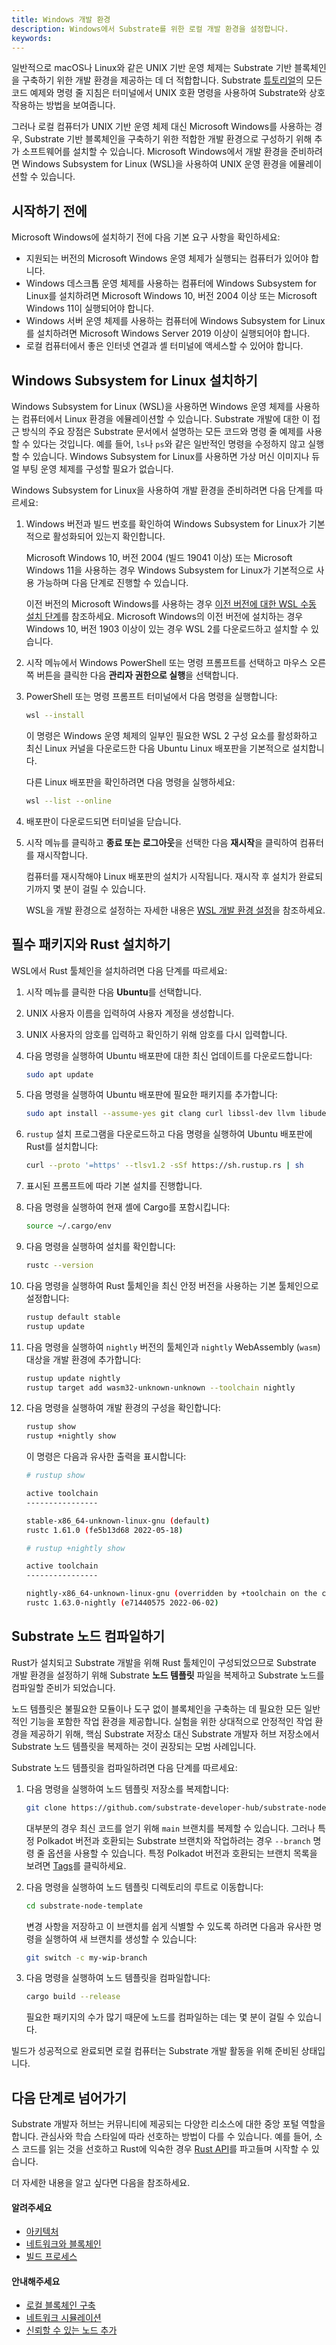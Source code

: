 ```yaml
---
title: Windows 개발 환경
description: Windows에서 Substrate를 위한 로컬 개발 환경을 설정합니다.
keywords:
---
```


일반적으로 macOS나 Linux와 같은 UNIX 기반 운영 체제는 Substrate 기반 블록체인을 구축하기 위한 개발 환경을 제공하는 데 더 적합합니다.
Substrate [튜토리얼](../../tutorials/README.md)의 모든 코드 예제와 명령 줄 지침은 터미널에서 UNIX 호환 명령을 사용하여 Substrate와 상호 작용하는 방법을 보여줍니다.

그러나 로컬 컴퓨터가 UNIX 기반 운영 체제 대신 Microsoft Windows를 사용하는 경우, Substrate 기반 블록체인을 구축하기 위한 적합한 개발 환경으로 구성하기 위해 추가 소프트웨어를 설치할 수 있습니다.
Microsoft Windows에서 개발 환경을 준비하려면 Windows Subsystem for Linux (WSL)을 사용하여 UNIX 운영 환경을 에뮬레이션할 수 있습니다.

## 시작하기 전에

Microsoft Windows에 설치하기 전에 다음 기본 요구 사항을 확인하세요:

- 지원되는 버전의 Microsoft Windows 운영 체제가 실행되는 컴퓨터가 있어야 합니다.
- Windows 데스크톱 운영 체제를 사용하는 컴퓨터에 Windows Subsystem for Linux를 설치하려면 Microsoft Windows 10, 버전 2004 이상 또는 Microsoft Windows 11이 실행되어야 합니다.
- Windows 서버 운영 체제를 사용하는 컴퓨터에 Windows Subsystem for Linux를 설치하려면 Microsoft Windows Server 2019 이상이 실행되어야 합니다.
- 로컬 컴퓨터에서 좋은 인터넷 연결과 셸 터미널에 액세스할 수 있어야 합니다.

## Windows Subsystem for Linux 설치하기

Windows Subsystem for Linux (WSL)을 사용하면 Windows 운영 체제를 사용하는 컴퓨터에서 Linux 환경을 에뮬레이션할 수 있습니다.
Substrate 개발에 대한 이 접근 방식의 주요 장점은 Substrate 문서에서 설명하는 모든 코드와 명령 줄 예제를 사용할 수 있다는 것입니다.
예를 들어, `ls`나 `ps`와 같은 일반적인 명령을 수정하지 않고 실행할 수 있습니다.
Windows Subsystem for Linux를 사용하면 가상 머신 이미지나 듀얼 부팅 운영 체제를 구성할 필요가 없습니다.

Windows Subsystem for Linux을 사용하여 개발 환경을 준비하려면 다음 단계를 따르세요:

1. Windows 버전과 빌드 번호를 확인하여 Windows Subsystem for Linux가 기본적으로 활성화되어 있는지 확인합니다.

   Microsoft Windows 10, 버전 2004 (빌드 19041 이상) 또는 Microsoft Windows 11을 사용하는 경우 Windows Subsystem for Linux가 기본적으로 사용 가능하며 다음 단계로 진행할 수 있습니다.

   이전 버전의 Microsoft Windows를 사용하는 경우 [이전 버전에 대한 WSL 수동 설치 단계](https://docs.microsoft.com/en-us/windows/wsl/install-manual)를 참조하세요.
   Microsoft Windows의 이전 버전에 설치하는 경우 Windows 10, 버전 1903 이상이 있는 경우 WSL 2를 다운로드하고 설치할 수 있습니다.

1. 시작 메뉴에서 Windows PowerShell 또는 명령 프롬프트를 선택하고 마우스 오른쪽 버튼을 클릭한 다음 **관리자 권한으로 실행**을 선택합니다.

1. PowerShell 또는 명령 프롬프트 터미널에서 다음 명령을 실행합니다:

   ```bash
   wsl --install
   ```

   이 명령은 Windows 운영 체제의 일부인 필요한 WSL 2 구성 요소를 활성화하고 최신 Linux 커널을 다운로드한 다음 Ubuntu Linux 배포판을 기본적으로 설치합니다.

   다른 Linux 배포판을 확인하려면 다음 명령을 실행하세요:

   ```bash
   wsl --list --online
   ```

1. 배포판이 다운로드되면 터미널을 닫습니다.

1. 시작 메뉴를 클릭하고 **종료 또는 로그아웃**을 선택한 다음 **재시작**을 클릭하여 컴퓨터를 재시작합니다.

   컴퓨터를 재시작해야 Linux 배포판의 설치가 시작됩니다.
   재시작 후 설치가 완료되기까지 몇 분이 걸릴 수 있습니다.

   WSL을 개발 환경으로 설정하는 자세한 내용은 [WSL 개발 환경 설정](https://docs.microsoft.com/en-us/windows/wsl/setup/environment)을 참조하세요.

## 필수 패키지와 Rust 설치하기

WSL에서 Rust 툴체인을 설치하려면 다음 단계를 따르세요:

1. 시작 메뉴를 클릭한 다음 **Ubuntu**를 선택합니다.

1. UNIX 사용자 이름을 입력하여 사용자 계정을 생성합니다.

1. UNIX 사용자의 암호를 입력하고 확인하기 위해 암호를 다시 입력합니다.

1. 다음 명령을 실행하여 Ubuntu 배포판에 대한 최신 업데이트를 다운로드합니다:

   ```bash
   sudo apt update
   ```

1. 다음 명령을 실행하여 Ubuntu 배포판에 필요한 패키지를 추가합니다:

   ```bash
   sudo apt install --assume-yes git clang curl libssl-dev llvm libudev-dev make protobuf-compiler
   ```

1. `rustup` 설치 프로그램을 다운로드하고 다음 명령을 실행하여 Ubuntu 배포판에 Rust를 설치합니다:

   ```bash
   curl --proto '=https' --tlsv1.2 -sSf https://sh.rustup.rs | sh
   ```

1. 표시된 프롬프트에 따라 기본 설치를 진행합니다.

1. 다음 명령을 실행하여 현재 셸에 Cargo를 포함시킵니다:

   ```bash
   source ~/.cargo/env
   ```

1. 다음 명령을 실행하여 설치를 확인합니다:

   ```bash
   rustc --version
   ```

1. 다음 명령을 실행하여 Rust 툴체인을 최신 안정 버전을 사용하는 기본 툴체인으로 설정합니다:

   ```bash
   rustup default stable
   rustup update
   ```

1. 다음 명령을 실행하여 `nightly` 버전의 툴체인과 `nightly` WebAssembly (`wasm`) 대상을 개발 환경에 추가합니다:

   ```bash
   rustup update nightly
   rustup target add wasm32-unknown-unknown --toolchain nightly
   ```

1. 다음 명령을 실행하여 개발 환경의 구성을 확인합니다:

   ```bash
   rustup show
   rustup +nightly show
   ```

   이 명령은 다음과 유사한 출력을 표시합니다:

   ```bash
   # rustup show

   active toolchain
   ----------------

   stable-x86_64-unknown-linux-gnu (default)
   rustc 1.61.0 (fe5b13d68 2022-05-18)

   # rustup +nightly show

   active toolchain
   ----------------

   nightly-x86_64-unknown-linux-gnu (overridden by +toolchain on the command line)
   rustc 1.63.0-nightly (e71440575 2022-06-02)
   ```

## Substrate 노드 컴파일하기

Rust가 설치되고 Substrate 개발을 위해 Rust 툴체인이 구성되었으므로 Substrate 개발 환경을 설정하기 위해 Substrate **노드 템플릿** 파일을 복제하고 Substrate 노드를 컴파일할 준비가 되었습니다.

노드 템플릿은 불필요한 모듈이나 도구 없이 블록체인을 구축하는 데 필요한 모든 일반적인 기능을 포함한 작업 환경을 제공합니다.
실험을 위한 상대적으로 안정적인 작업 환경을 제공하기 위해, 핵심 Substrate 저장소 대신 Substrate 개발자 허브 저장소에서 Substrate 노드 템플릿을 복제하는 것이 권장되는 모범 사례입니다.

Substrate 노드 템플릿을 컴파일하려면 다음 단계를 따르세요:

1. 다음 명령을 실행하여 노드 템플릿 저장소를 복제합니다:

   ```bash
   git clone https://github.com/substrate-developer-hub/substrate-node-template
   ```

   대부분의 경우 최신 코드를 얻기 위해 `main` 브랜치를 복제할 수 있습니다.
   그러나 특정 Polkadot 버전과 호환되는 Substrate 브랜치와 작업하려는 경우 `--branch` 명령 줄 옵션을 사용할 수 있습니다.
   특정 Polkadot 버전과 호환되는 브랜치 목록을 보려면 [Tags](https://github.com/substrate-developer-hub/substrate-node-template/tags)를 클릭하세요.

1. 다음 명령을 실행하여 노드 템플릿 디렉토리의 루트로 이동합니다:

   ```bash
   cd substrate-node-template
   ```

   변경 사항을 저장하고 이 브랜치를 쉽게 식별할 수 있도록 하려면 다음과 유사한 명령을 실행하여 새 브랜치를 생성할 수 있습니다:

   ```bash
   git switch -c my-wip-branch
   ```

1. 다음 명령을 실행하여 노드 템플릿을 컴파일합니다:

   ```bash
   cargo build --release
   ```

   필요한 패키지의 수가 많기 때문에 노드를 컴파일하는 데는 몇 분이 걸릴 수 있습니다.

빌드가 성공적으로 완료되면 로컬 컴퓨터는 Substrate 개발 활동을 위해 준비된 상태입니다.

## 다음 단계로 넘어가기

Substrate 개발자 허브는 커뮤니티에 제공되는 다양한 리소스에 대한 중앙 포털 역할을 합니다.
관심사와 학습 스타일에 따라 선호하는 방법이 다를 수 있습니다.
예를 들어, 소스 코드를 읽는 것을 선호하고 Rust에 익숙한 경우 [Rust API](https://paritytech.github.io/substrate/master)를 파고들며 시작할 수 있습니다.

<!-- TODO NAV.YAML -->
<!-- add these back -->
<!--Substrate 및 Substrate 생태계에 처음 접하는 경우 [탐색](/explore/)을 통해 사용 가능한 리소스와 찾을 수 있는 위치에 대한 더 넓은 이해를 얻을 수 있습니다.-->

더 자세한 내용을 알고 싶다면 다음을 참조하세요.

#### 알려주세요

- [아키텍처](../../learn/basic/architecture.md)
- [네트워크와 블록체인](../../learn/basic/networks-and-nodes.md)
- [빌드 프로세스](../../build/build-process.md)

#### 안내해주세요

- [로컬 블록체인 구축](../build-a-blockchain/build-local-blockchain.md)
- [네트워크 시뮬레이션](../build-a-blockchain/simulate-network.md)
- [신뢰할 수 있는 노드 추가](../build-a-blockchain/add-trusted-nodes.md)